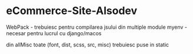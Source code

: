 # eCommerce-Site-Alsodev
WebPack - trebuiesc pentru compilarea jsului din multiple module
myenv - necesar pentru lucrul cu  django/macos



din allMisc toate (font, dist, scss, src, misc) trebuiesc puse in static

